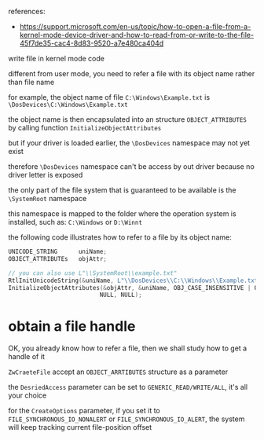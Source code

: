 references:

 - https://support.microsoft.com/en-us/topic/how-to-open-a-file-from-a-kernel-mode-device-driver-and-how-to-read-from-or-write-to-the-file-45f7de35-cac4-8d83-9520-a7e480ca404d

write file in kernel mode code

different from user mode, you need to refer a file with its object name rather than file name

for example, the object name of file `C:\Windows\Example.txt` is `\DosDevices\C:\Windows\Example.txt`

the object name is then encapsulated into an structure `OBJECT_ATTRIBUTES` by calling function `InitializeObjectAttributes`



but if your driver is loaded earlier, the `\DosDevices` namespace may not yet exist

therefore `\DosDevices` namespace can't be access by out driver because no driver letter is exposed

the only part of the file system that is guaranteed to be available is the `\SystemRoot` namespace

this namespace is mapped to the folder where the operation system is installed, such as: `C:\Windows` or `D:\Winnt`



the following code illustrates how to refer to a file by its object name:

```c
UNICODE_STRING		uniName;
OBJECT_ATTRIBUTEs	objAttr;

// you can also use L"\\SystemRoot\\example.txt"
RtlInitUnicodeString(&uniName, L"\\DosDevices\\C:\\Windows\\Example.txt");
InitializeObjectAttributes(&objAttr, &uniName, OBJ_CASE_INSENSITIVE | OBJ_KERNEL_HANDLE,
                          NULL, NULL);
```

# obtain a file handle

OK, you already know how to refer a file, then we shall study how to get a handle of it

`ZwCraeteFile` accept an `OBJECT_ARRTIBUTES` structure as a parameter

the `DesriedAccess` parameter can be set to `GENERIC_READ/WRITE/ALL`, it's all your choice

for the `CreateOptions` parameter, if you set it to `FILE_SYNCHRONOUS_IO_NONALERT` or `FILE_SYNCHRONOUS_IO_ALERT`, the system will keep tracking current file-position offset









